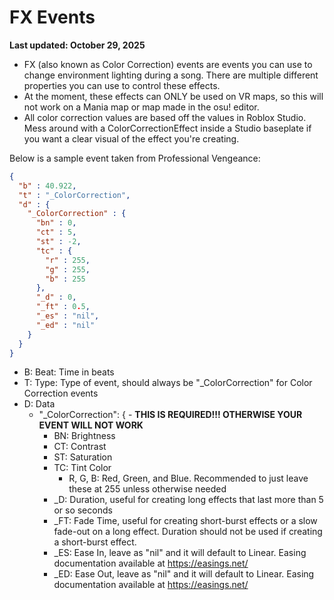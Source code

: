 # FX Events

**Last updated: October 29, 2025**

- FX (also known as Color Correction) events are events you can use to change environment lighting during a song. There are multiple different properties you can use to control these effects.
- At the moment, these effects can ONLY be used on VR maps, so this will not work on a Mania map or map made in the osu! editor.
- All color correction values are based off the values in Roblox Studio. Mess around with a ColorCorrectionEffect inside a Studio baseplate if you want a clear visual of the effect you're creating.

Below is a sample event taken from Professional Vengeance:
```json
{
  "b" : 40.922,
  "t" : "_ColorCorrection",
  "d" : {
    "_ColorCorrection" : {
      "bn" : 0,
      "ct" : 5,
      "st" : -2,
      "tc" : {
        "r" : 255,
        "g" : 255,
        "b" : 255
      },
      "_d" : 0,
      "_ft" : 0.5,
      "_es" : "nil",
      "_ed" : "nil"
    }
  }
}
```

- B: Beat: Time in beats
- T: Type: Type of event, should always be "_ColorCorrection" for Color Correction events
- D: Data
  - "_ColorCorrection": { - **THIS IS REQUIRED!!! OTHERWISE YOUR EVENT WILL NOT WORK**
    - BN: Brightness
    - CT: Contrast
    - ST: Saturation
    - TC: Tint Color
      - R, G, B: Red, Green, and Blue. Recommended to just leave these at 255 unless otherwise needed
    - _D: Duration, useful for creating long effects that last more than 5 or so seconds
    - _FT: Fade Time, useful for creating short-burst effects or a slow fade-out on a long effect. Duration should not be used if creating a short-burst effect.
    - _ES: Ease In, leave as "nil" and it will default to Linear. Easing documentation available at https://easings.net/
    - _ED: Ease Out, leave as "nil" and it will default to Linear. Easing documentation available at https://easings.net/
